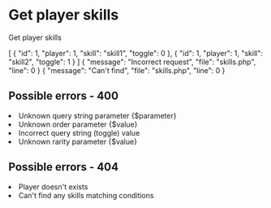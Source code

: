 # Get player skills

<highlight>Get player skills</highlight>

<include from="notes.md" element-id="urlVariable"/>
<include from="notes.md" element-id="session"/>

<api-endpoint openapi-path="./../../data.yaml" endpoint="/skills/{$username}" method="GET">
    <response type="200">
		<sample lang="JSON">
			[
				{
					"id": 1,
					"player": 1,
					"skill": "skill1",
					"toggle": 0
				},
				{
					"id": 1,
					"player": 1,
					"skill": "skill2",
					"toggle": 1
				}
			]
		</sample>
	</response>
    <response type="400">
		<sample lang="JSON">
			{
				"message": "Incorrect request",
				"file": "skills.php",
				"line": 0
			}
		</sample>
	</response>
	<response type="404">
		<sample lang="JSON">
			{
				"message": "Can't find",
				"file": "skills.php",
				"line": 0
			}
		</sample>
	</response>
</api-endpoint>

## Possible errors - 400
<list>
	<li>Unknown query string parameter <format color="BlueViolet">{$parameter}</format></li>
	<li>Unknown order parameter <format color="BlueViolet">{$value}</format></li>
	<li>Incorrect query string (toggle) value</li>
	<li>Unknown rarity parameter <format color="BlueViolet">{$value}</format></li>
</list>

## Possible errors - 404
<list>
	<li>Player doesn't exists</li>
	<li>Can't find any skills matching conditions</li>
</list>